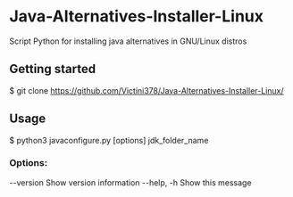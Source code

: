 # Java-Alternatives-Installer-Linux

Script Python for installing java alternatives in GNU/Linux distros 

## Getting started

$ git clone https://github.com/Victini378/Java-Alternatives-Installer-Linux/

## Usage

$ python3 javaconfigure.py [options] jdk_folder_name
    
  ### Options:
  --version Show version information
  --help, -h Show this message

